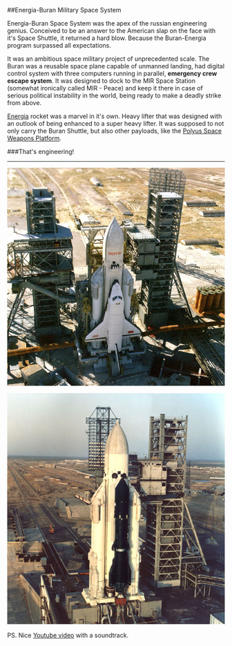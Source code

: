 
##Energia-Buran Military Space System

  Energia-Buran Space System was the apex of the russian engineering genius.
  Conceived to be an answer to the American slap on the face with it's Space Shuttle, it returned
  a hard blow. Because the Buran-Energia program surpassed all expectations.

  It was an ambitious space military project of unprecedented scale. The Buran was a reusable
  space plane capable of unmanned landing, had digital control system with three computers 
  running in parallel, **emergency crew escape system**. It was designed to dock to the MIR
  Space Station (somewhat ironically called MIR - Peace) and keep it there in case of serious
  political instability in the world, being ready to make a deadly strike from above.

  [Energia](https://en.wikipedia.org/wiki/Energia) rocket was a marvel in it's own. Heavy lifter 
  that was designed with an outlook of being enhanced to a super heavy lifter. It was supposed to 
  not only carry the Buran Shuttle, but also other payloads, like the 
  [Polyus Space Weapons Platform](https://en.wikipedia.org/wiki/Polyus_%28spacecraft%29).

###That's engineering!

---

  ![](images/energia-buran-1.jpg "Energia-Buran on launchpad")

  ![](images/energia-polyus.jpg "Polyus Space Weapons Platform")

  PS. Nice [Youtube video](https://www.youtube.com/watch?v=Q6WHjQ3Y3Uo) with a soundtrack.
 
